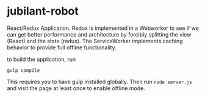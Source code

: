 # jubilant-robot

React/Redux Application.  Redux is implemented in a Webworker to see if we can get better performance and architecture by forcibly splitting the view (React) and the state (redux).  The ServiceWorker implements caching behavior to provide full offline functionality.

to build the application, run

```
gulp compile
```

This requires you to have gulp installed globally.  Then run `node server.js` and visit the page at least once to enable offline mode.
